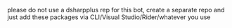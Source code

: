 please do not use a dsharpplus rep for this bot, create a separate repo and just add these packages via CLI/Visual Studio/Rider/whatever you use
